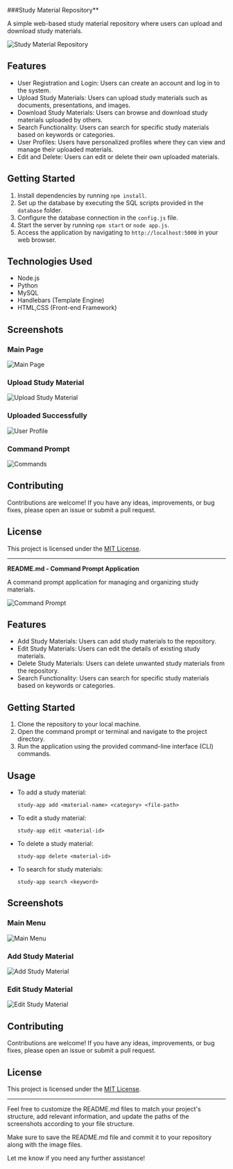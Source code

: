 ###Study Material Repository**

A simple web-based study material repository where users can upload and download study materials.

![Study Material Repository](final.png)

## Features

- User Registration and Login: Users can create an account and log in to the system.
- Upload Study Materials: Users can upload study materials such as documents, presentations, and images.
- Download Study Materials: Users can browse and download study materials uploaded by others.
- Search Functionality: Users can search for specific study materials based on keywords or categories.
- User Profiles: Users have personalized profiles where they can view and manage their uploaded materials.
- Edit and Delete: Users can edit or delete their own uploaded materials.

## Getting Started

1. Install dependencies by running `npm install`.
2. Set up the database by executing the SQL scripts provided in the `database` folder.
3. Configure the database connection in the `config.js` file.
4. Start the server by running `npm start` or `node app.js`.
5. Access the application by navigating to `http://localhost:5000` in your web browser.

## Technologies Used

- Node.js
- Python
- MySQL
- Handlebars (Template Engine)
- HTML,CSS (Front-end Framework)

## Screenshots

### Main Page
![Main Page](images/final.png)

### Upload Study Material
![Upload Study Material](task.png)

### Uploaded Successfully 
![User Profile](uploaded.png)

### Command Prompt
![Commands](command.png)

## Contributing

Contributions are welcome! If you have any ideas, improvements, or bug fixes, please open an issue or submit a pull request.

## License

This project is licensed under the [MIT License](LICENSE).

---

**README.md - Command Prompt Application**

A command prompt application for managing and organizing study materials.

![Command Prompt](images/command-prompt.png)

## Features

- Add Study Materials: Users can add study materials to the repository.
- Edit Study Materials: Users can edit the details of existing study materials.
- Delete Study Materials: Users can delete unwanted study materials from the repository.
- Search Functionality: Users can search for specific study materials based on keywords or categories.

## Getting Started

1. Clone the repository to your local machine.
2. Open the command prompt or terminal and navigate to the project directory.
3. Run the application using the provided command-line interface (CLI) commands.

## Usage

- To add a study material:
  ```
  study-app add <material-name> <category> <file-path>
  ```

- To edit a study material:
  ```
  study-app edit <material-id>
  ```

- To delete a study material:
  ```
  study-app delete <material-id>
  ```

- To search for study materials:
  ```
  study-app search <keyword>
  ```

## Screenshots

### Main Menu
![Main Menu](images/main-menu.png)

### Add Study Material
![Add Study Material](images/add-material.png)

### Edit Study Material
![Edit Study Material](images/edit-material.png)

## Contributing

Contributions are welcome! If you have any ideas, improvements, or bug fixes, please open an issue or submit a pull request.

## License

This project is licensed under the [MIT License](LICENSE).

---

Feel free to customize the README.md files to match your project's structure, add relevant information, and update the paths of the screenshots according to your file structure.

Make sure to save the README.md file and commit it to your repository along with the image files.

Let me know if you need any further assistance!
